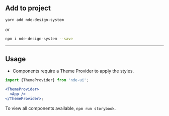 ## Add to project

```sh
yarn add nde-design-system
```

_or_

```sh
npm i nde-design-system --save
```

---

## Usage

- Components require a Theme Provider to apply the styles.

```jsx
import {ThemeProvider} from 'nde-ui';

<ThemeProvider>
  <App />
</ThemeProvider>;
```

To view all components available, `npm run storybook`.
